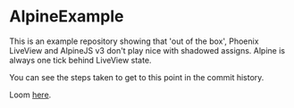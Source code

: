 # AlpineExample

This is an example repository showing that 'out of the box', Phoenix LiveView and AlpineJS v3 don't play nice with shadowed assigns. Alpine is always one tick behind LiveView state.

You can see the steps taken to get to this point in the commit history.

Loom [here](https://www.loom.com/share/7769373b6a5e41f992fc3b643b697d07).

